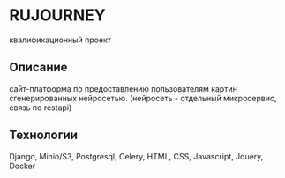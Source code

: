 # RUJOURNEY

квалификационный проект

## Описание

сайт-платформа по предоставлению пользователям картин сгенерированных нейросетью.
(нейросеть - отдельный микросервис, связь по restapi)

## Технологии

Django, Minio/S3, Postgresql, Celery, HTML, CSS, Javascript, Jquery, Docker
